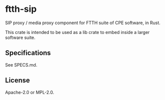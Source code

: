 # ftth-sip
SIP proxy / media proxy component for FTTH suite of CPE software, in Rust.

This crate is intended to be used as a lib crate to embed inside a larger software suite.

## Specifications
See SPECS.md.

## License
Apache-2.0 or MPL-2.0.
